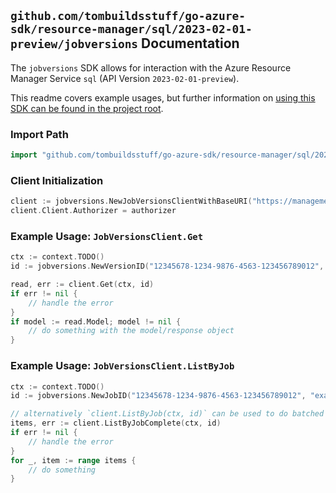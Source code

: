 
## `github.com/tombuildsstuff/go-azure-sdk/resource-manager/sql/2023-02-01-preview/jobversions` Documentation

The `jobversions` SDK allows for interaction with the Azure Resource Manager Service `sql` (API Version `2023-02-01-preview`).

This readme covers example usages, but further information on [using this SDK can be found in the project root](https://github.com/tombuildsstuff/go-azure-sdk/tree/main/docs).

### Import Path

```go
import "github.com/tombuildsstuff/go-azure-sdk/resource-manager/sql/2023-02-01-preview/jobversions"
```


### Client Initialization

```go
client := jobversions.NewJobVersionsClientWithBaseURI("https://management.azure.com")
client.Client.Authorizer = authorizer
```


### Example Usage: `JobVersionsClient.Get`

```go
ctx := context.TODO()
id := jobversions.NewVersionID("12345678-1234-9876-4563-123456789012", "example-resource-group", "serverValue", "jobAgentValue", "jobValue", "versionValue")

read, err := client.Get(ctx, id)
if err != nil {
	// handle the error
}
if model := read.Model; model != nil {
	// do something with the model/response object
}
```


### Example Usage: `JobVersionsClient.ListByJob`

```go
ctx := context.TODO()
id := jobversions.NewJobID("12345678-1234-9876-4563-123456789012", "example-resource-group", "serverValue", "jobAgentValue", "jobValue")

// alternatively `client.ListByJob(ctx, id)` can be used to do batched pagination
items, err := client.ListByJobComplete(ctx, id)
if err != nil {
	// handle the error
}
for _, item := range items {
	// do something
}
```
